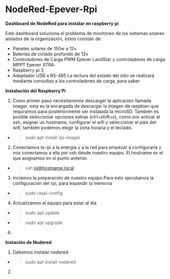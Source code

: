 # NodeRed-Epever-Rpi
**Dashboard de NodeRed para instalar en raspberry pi**

Este dashboard soluciona el problema de monitoreo de los sistemas solares aislados de la organización, estos constan de: 
  - Paneles solares de 150w a 12v
  - Baterías de ciclado profundo de 12v
  - Controladores de Carga PWM Epever LandStar y controladores de carga MPPT Epever XTRA
  - Raspberry pi 3
  - Adaptador USB a RS-485
La lectura del estado del sitio se realizará mediante consultas a los controladores de carga, para saber

**Instalación del Raspberry Pi**
1. Como primer paso necesitaremos descargar la aplicación llamada imager, esta es la encargada de descargar la imagen de raspbian que requiramos para posteriormente ser instalada la microSD.
   También es posible seleccionar opciones extras (ctrl+shift+x), como son activar el ssh, asignar un hostname, configurar el wifi y seleccionar el país del wifi, también podemos elegir la zona horaria y el teclado.
  - > sudo apt install rpi-imager
2. Conectamos la rpi a la energía y a la red para empezar a configurarla y nos conectamos a ella por ssh desde nuestro equipo. El hostname es el que asignamos en el punto anterior.
  - > ssh pi@hostname.local
3. Inciamos la preparación de nuestro equipo.Para esto ejecutamos la configuración del rpi, para expandir la memoria
  - > sudo raspi-config
4. Actualizamos el equipo para estar al día
  - > sudo apt update
  - > sudo apt upgrade
6. 

**Instación de Nodered**
1. Debemos instalar nodered
  - > sudo apt install nodered
2. 
